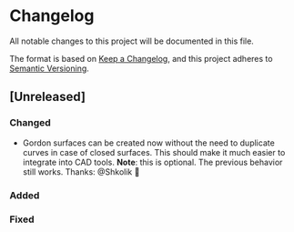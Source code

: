 # Changelog
All notable changes to this project will be documented in this file.

The format is based on [Keep a Changelog](https://keepachangelog.com/en/1.0.0/),
and this project adheres to [Semantic Versioning](https://semver.org/spec/v2.0.0.html).

## [Unreleased]
### Changed
 - Gordon surfaces can be created now without the need to duplicate curves in case of closed surfaces.
   This should make it much easier to integrate into CAD tools.
   __Note__: this is optional. The previous behavior still works.
   Thanks: @Shkolik 🙏

### Added
### Fixed

